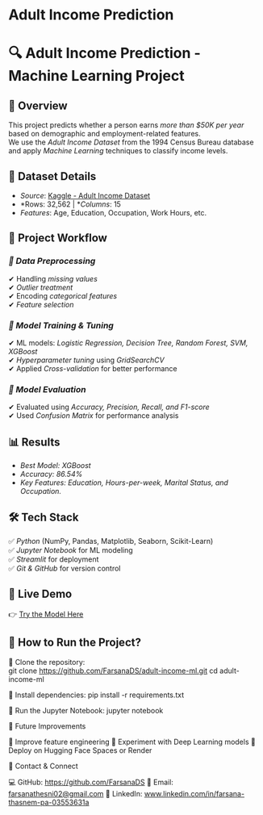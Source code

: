 # Adult Income Prediction
# 🔍 Adult Income Prediction - Machine Learning Project  

## 📌 Overview  
This project predicts whether a person earns *more than $50K per year* based on demographic and employment-related features.  
We use the *Adult Income Dataset* from the 1994 Census Bureau database and apply *Machine Learning* techniques to classify income levels.  

## 📂 Dataset Details  
- *Source*: [Kaggle - Adult Income Dataset](https://www.kaggle.com/datasets/uciml/adult-census-income)
- *Rows: 32,562 | **Columns*: 15  
- *Features*: Age, Education, Occupation, Work Hours, etc.  

## 🚀 Project Workflow  
### *⿡ Data Preprocessing*  
✔ Handling *missing values*  
✔ *Outlier treatment*  
✔ Encoding *categorical features*  
✔ *Feature selection*  

### *⿢ Model Training & Tuning*  
✔ ML models: *Logistic Regression, Decision Tree, Random Forest, SVM, XGBoost*  
✔ *Hyperparameter tuning* using *GridSearchCV*  
✔ Applied *Cross-validation* for better performance  

### *⿣ Model Evaluation*  
✔ Evaluated using *Accuracy, Precision, Recall, and F1-score*  
✔ Used *Confusion Matrix* for performance analysis  

## 📊 Results  
- *Best Model: XGBoost* 
- *Accuracy: 86.54%* 
- *Key Features: Education, Hours-per-week, Marital
Status, and Occupation.* 

## 🛠 Tech Stack  
✅ *Python* (NumPy, Pandas, Matplotlib, Seaborn, Scikit-Learn)  
✅ *Jupyter Notebook* for ML modeling  
✅ *Streamlit* for deployment  
✅ *Git & GitHub* for version control  

## 🚀 Live Demo  
👉 [Try the Model Here](https://adult-income-ml-yinukwr2zmrufo8wxdkcqb.streamlit.app/)  

## 📌 How to Run the Project?  
⿡ Clone the repository:  
   git clone https://github.com/FarsanaDS/adult-income-ml.git
   cd adult-income-ml

⿢ Install dependencies:
   pip install -r requirements.txt

⿣ Run the Jupyter Notebook:
   jupyter notebook

📜 Future Improvements

🔹 Improve feature engineering
🔹 Experiment with Deep Learning models
🔹 Deploy on Hugging Face Spaces or Render

📌 Contact & Connect

💻 GitHub: https://github.com/FarsanaDS
📧 Email: farsanathesni02@gmail.com
🔗 LinkedIn: www.linkedin.com/in/farsana-thasnem-pa-03553631a

